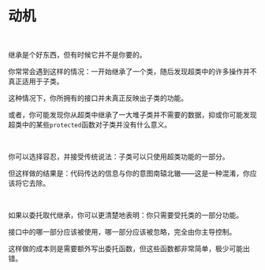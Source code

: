 # 动机

<br>

继承是个好东西，但有时候它并不是你要的。

你常常会遇到这样的情况：一开始继承了一个类，随后发现超类中的许多操作并不真正适用于子类。

这种情况下，你所拥有的接口并未真正反映出子类的功能。

或者，你可能发现你从超类中继承了一大堆子类并不需要的数据，抑或你可能发现超类中的某些`protected`函数对子类并没有什么意义。

<br>

你可以选择容忍，并接受传统说法：子类可以只使用超类功能的一部分。

但这样做的结果是：代码传达的信息与你的意图南辕北辙——这是一种混淆，你应该将它去除。

<br>

如果以委托取代继承，你可以更清楚地表明：你只需要受托类的一部分功能。

接口中的哪一部分应该被使用，哪一部分应该被忽略，完全由你主导控制。

这样做的成本则是需要额外写出委托函数，但这些函数都非常简单，极少可能出错。

<br>

